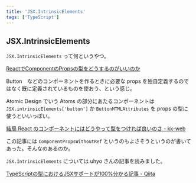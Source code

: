 ```yaml
---
title: 'JSX.IntrinsicElements'
tags: ['TypeScript']
---
```


## JSX.IntrinsicElements

`JSX.IntrinsicElements` って何というやつ。

[ReactでComponentのPropsの型をどうするのがいいのか](https://zenn.dev/nbr41to/articles/7424b7a42cc510)

Button　などのコンポーネントを作るときに必要な props を独自定義するのではなく既に定義されているものを使おう、という感じ。

Atomic Design でいう Atoms の部分にあたるコンポーネントは `JSX.intrinsicElements['button']` か `ButtonHTMLAttributes` を props の型に使うといいっぽい。

[結局 React のコンポーネントにはどうやって型をつければ良いのさ \- kk\-web](https://kk-web.link/blog/20201023)

この記事には `ComponentPropsWithoutRef` というのもよさそうというのが書いてあった。そんなのあるのか。

`JSX.IntrinsicElements` については uhyo さんの記事を読みました。

[TypeScriptの型におけるJSXサポートが100%分かる記事 \- Qiita](https://qiita.com/uhyo/items/adf6cb83333a25097f25)
